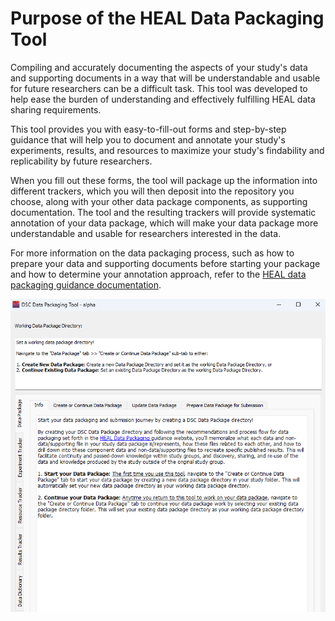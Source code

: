 # Purpose of the HEAL Data Packaging Tool

Compiling and accurately documenting the aspects of your study's data and supporting documents in a way that will be understandable and usable for future researchers can be a difficult task. This tool was developed to help ease the burden of understanding and effectively fulfilling HEAL data sharing requirements.

This tool provides you with easy-to-fill-out forms and step-by-step guidance that will help you to document and annotate your study's experiments, results, and resources to maximize your study's findability and replicability by future researchers.

When you fill out these forms, the tool will package up the information into different trackers, which you will then deposit into the repository you choose, along with your other data package components, as supporting documentation. The tool and the resulting trackers will provide systematic annotation of your data package, which will make your data package more understandable and usable for researchers interested in the data.

For more information on the data packaging process, such as how to prepare your data and supporting documents before starting your package and how to determine your annotation approach, refer to the [HEAL data packaging guidance documentation](https://norc-heal.github.io/heal-data-pkg-guide/).

![](../../app-screenshots/windows-gui.PNG)

